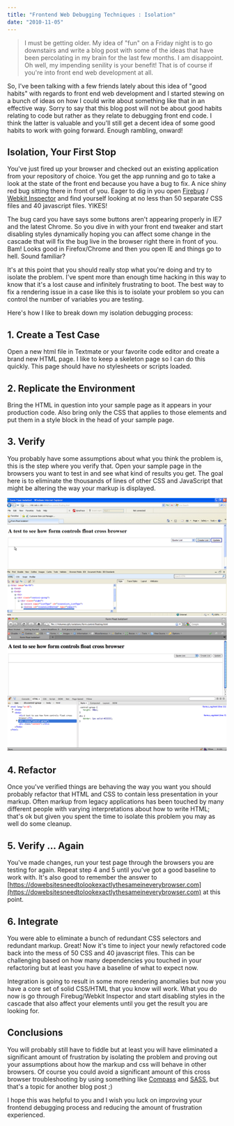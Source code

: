 ```yaml
---
title: "Frontend Web Debugging Techniques : Isolation"
date: "2010-11-05"
---
```


> I must be getting older. My idea of "fun" on a Friday night is to go downstairs and write a blog post with some of the ideas that have been percolating in my brain for the last few months. I am disappoint. Oh well, my impending senility is your benefit! That is of course if you're into front end web development at all.

So, I've been talking with a few friends lately about this idea of "good habits" with regards to front end web development and I started stewing on a bunch of ideas on how I could write about something like that in an effective way. Sorry to say that this blog post will not be about good habits relating to code but rather as they relate to debugging front end code. I think the latter is valuable and you'll still get a decent idea of some good habits to work with going forward. Enough rambling, onward!

## Isolation, Your First Stop

You've just fired up your browser and checked out an existing application from your repository of choice. You get the app running and go to take a look at the state of the front end because you have a bug to fix. A nice shiny red bug sitting there in front of you. Eager to dig in you open [Firebug](https://www.getfirebug.com) / [Webkit Inspector](https://webkit.org/blog/1091/more-web-inspector-updates/) and find yourself looking at no less than 50 separate CSS files and 40 javascript files. YIKES!

The bug card you have says some buttons aren't appearing properly in IE7 and the latest Chrome. So you dive in with your front end tweaker and start disabling styles dynamically hoping you can affect some change in the cascade that will fix the bug live in the browser right there in front of you. Bam! Looks good in Firefox/Chrome and then you open IE and things go to hell. Sound familiar?

It's at this point that you should really stop what you're doing and try to isolate the problem. I've spent more than enough time hacking in this way to know that it's a lost cause and infinitely frustrating to boot. The best way to fix a rendering issue in a case like this is to isolate your problem so you can control the number of variables you are testing.

Here's how I like to break down my isolation debugging process:

## 1. Create a Test Case

Open a new html file in Textmate or your favorite code editor and create a brand new HTML page. I like to keep a skeleton page so I can do this quickly. This page should have no stylesheets or scripts loaded.

<script src="https://gist.github.com/davemo/665184.js"></script>

## 2. Replicate the Environment

Bring the HTML in question into your sample page as it appears in your production code. Also bring only the CSS that applies to those elements and put them in a style block in the head of your sample page.

<script src="https://gist.github.com/davemo/665183.js"></script>

## 3. Verify

You probably have some assumptions about what you think the problem is, this is the step where you verify that. Open your sample page in the browsers you want to test in and see what kind of results you get. The goal here is to eliminate the thousands of lines of other CSS and JavaScript that might be altering the way your markup is displayed.

![](/img/17120048-Screen_shot_2010-11-05_at_10.13.57_PM.png)
![](/img/17120050-Screen_shot_2010-11-05_at_10.14.39_PM.png)

## 4. Refactor

Once you've verified things are behaving the way you want you should probably refactor that HTML and CSS to contain less presentation in your markup. Often markup from legacy applications has been touched by many different people with varying interpretations about how to write HTML; that's ok but given you spent the time to isolate this problem you may as well do some cleanup.

## 5. Verify ... Again

You've made changes, run your test page through the browsers you are testing for again. Repeat step 4 and 5 until you've got a good baseline to work with. It's also good to remember the answer to [https://dowebsitesneedtolookexactlythesameineverybrowser.com](https://dowebsitesneedtolookexactlythesameineverybrowser.com) at this point.

## 6. Integrate

You were able to eliminate a bunch of redundant CSS selectors and redundant markup. Great! Now it's time to inject your newly refactored code back into the mess of 50 CSS and 40 javascript files. This can be challenging based on how many dependencies you touched in your refactoring but at least you have a baseline of what to expect now.

Integration is going to result in some more rendering anomalies but now you have a core set of solid CSS/HTML that you know will work. What you do now is go through Firebug/Webkit Inspector and start disabling styles in the cascade that also affect your elements until you get the result you are looking for.

## Conclusions

You will probably still have to fiddle but at least you will have eliminated a significant amount of frustration by isolating the problem and proving out your assumptions about how the markup and css will behave in other browsers. Of course you could avoid a significant amount of this cross browser troubleshooting by using something like [Compass](https://compass-style.org/docs/) and [SASS](https://brandonmathis.com/blog/2010/09/21/fast-color-theming-with-compass-and-sass/),
but that's a topic for another blog post ;)

I hope this was helpful to you and I wish you luck on improving your frontend debugging process and reducing the amount of frustration experienced.
